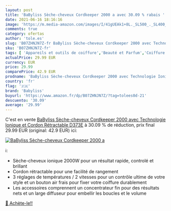 ```yaml
---
layout: post
title: 'BaByliss Sèche-cheveux Cordkeeper 2000 a avec 30.09 % rabais '
date: 2021-06-16 18:16:16
image: 'https://m.media-amazon.com/images/I/41gUEAk1+8L._SL500_._SL400_.jpg'
comments: true
category: ofertas
author: 'tole.es'
slug: 'B07ZHNJN7Z-fr BaByliss Sèche-cheveux Cordkeeper 2000 avec Technologie...'
sku: 'B07ZHNJN7Z-fr'
tags: [ 'Appareils et outils de coiffure','Beauté et Parfum','Coiffure et soins des cheveux','Sèche-cheveux et accessoires','babyliss', ]
actualPrice: 29.99 EUR
currency: EUR
price: 29.99
comparePrice: 42.9 EUR
prodname: 'BaByliss Sèche-cheveux Cordkeeper 2000 avec Technologie Ionique et Cordon Rétractable D373E'
country: 'fr'
flag: '🇫🇷'
brand: 'Babyliss'
buyurl: 'https://www.amazon.fr/dp/B07ZHNJN7Z/?tag=tolees0d-21'
descuento: '30.09'
average: '29.99'
---
```


C'est en vente [BaByliss Sèche-cheveux Cordkeeper 2000 avec Technologie Ionique et Cordon Rétractable D373E](https://www.amazon.fr/dp/B07ZHNJN7Z/?tag=tolees0d-21)  à  30.09 % de réduction, prix final  29.99 EUR (original: 42.9 EUR) ici:

[![BaByliss Sèche-cheveux Cordkeeper 2000 a](https://m.media-amazon.com/images/I/41gUEAk1+8L._SL500_._SL400_.jpg)](https://www.amazon.fr/dp/B07ZHNJN7Z/?tag=tolees0d-21)

ℹ️:

- Sèche-cheveux ionique 2000W pour un résultat rapide, controlé et brillant
- Cordon rétractable pour une facilité de rangement
- 3 réglages de températures / 2 vitesses pour un contrôle ultime de votre style et un bouton air frais pour fixer votre coiffure durablement
- Les accessoires comprennent un concentrateur fin pour des résultats nets et un large diffuseur pour embellir les boucles et le volume

[🛒 Achète-le!!](https://www.amazon.fr/dp/B07ZHNJN7Z/?tag=tolees0d-21)
